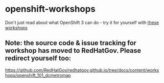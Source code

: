 # openshift-workshops
Don't just read about what OpenShift 3 can do - try it for yourself with [these workshops][1]

[1]: http://redhatgov.io/workshops/openshift_101_dcmetromap/


## Note: the source code & issue tracking for workshop has moved to RedHatGov.  Please redirect yourself too:
https://github.com/RedHatGov/redhatgov.github.io/tree/docs/content/workshops/openshift_101_dcmetromap

